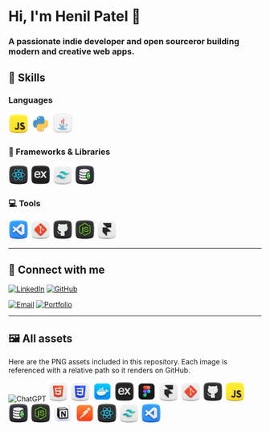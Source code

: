 # Hi, I'm Henil Patel 👋

### A passionate indie developer and open sourceror building modern and creative web apps.

## 🚀 Skills

### Languages

</p>
  <img src="./assets/javascript.png" alt="JavaScript" width="40" height="40"/>
  <img src="./assets/python.png" alt="Python" width="40" height="40"/>
  <img src="./assets/java.png" alt="Java" width="40" height="40"/>
</p>

### 🍱 Frameworks & Libraries

<p>
  <img src="./assets/react.png" alt="React JS" width="40" height="40"/>
  <img src="./assets/expressjs.png" alt="Express JS" width="40" height="40"/>
  <img src="./assets/tailwind.png" alt="Tailwind CSS" width="40" height="40"/>
  <img src="./assets/mongo-db.png" alt="Mongo DB" width="40" height="40"/>
</p>

### 💻 Tools

<p>
 <img src="./assets/visual-studio-code.png" alt="VS Code" width="40" height="40"/>
  <img src="./assets/git.png" alt="Git" width="40" height="40"/>
  <img src="./assets/github.png" alt="GitHub" width="40" height="40"/>
  <img src="./assets/nodejs.png" alt="Node JS" width="40" height="40"/>
  <img src="./assets/framer.png" alt="Framer" width="40" height="40"/>
</p>

---

## 🔗 Connect with me

[![LinkedIn](https://img.shields.io/badge/LinkedIn-Niraj-blue?style=flat-square&logo=linkedin)](https://www.linkedin.com/in/nikumadev)
[![GitHub](https://img.shields.io/badge/GitHub-Niraj-black?style=flat-square&logo=github)](https://github.com/nikumadev/)

[![Email](https://img.shields.io/badge/Email-henil2471382%40gmail.com-red?style=flat-square&logo=gmail)](mailto:henil2471382@gmail.com)
[![Portfolio](https://img.shields.io/badge/Portfolio-henilp.dev-blueviolet?style=flat-square&logo=vercel)](https://henilp.dev)

---

## 🖼️ All assets

Here are the PNG assets included in this repository. Each image is referenced with a relative path so it renders on GitHub.

<p>
  <img src="./assets/chatgpt.png" alt="ChatGPT" width="40" height="40"/>
  <img src="./assets/html.png" alt="HTML" width="40" height="40"/>
  <img src="./assets/css.png" alt="CSS" width="40" height="40"/>
  <img src="./assets/docker.png" alt="Docker" width="40" height="40"/>
  <img src="./assets/expressjs.png" alt="Express JS" width="40" height="40"/>
  <img src="./assets/figma.png" alt="Figma" width="40" height="40"/>
  <img src="./assets/framer.png" alt="Framer" width="40" height="40"/>
  <img src="./assets/git.png" alt="Git" width="40" height="40"/>
  <img src="./assets/github.png" alt="GitHub" width="40" height="40"/>
  <img src="./assets/javascript.png" alt="JavaScript" width="40" height="40"/>
  <img src="./assets/mongo-db.png" alt="Mongo DB" width="40" height="40"/>
  <img src="./assets/nodejs.png" alt="Node JS" width="40" height="40"/>
  <img src="./assets/notion.png" alt="Notion" width="40" height="40"/>
  <img src="./assets/postman.png" alt="Postman" width="40" height="40"/>
  <img src="./assets/react.png" alt="React JS" width="40" height="40"/>
  <img src="./assets/tailwind.png" alt="Tailwind CSS" width="40" height="40"/>
  <img src="./assets/visual-studio-code.png" alt="VS Code" width="40" height="40"/>
</p>

